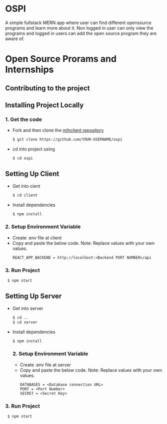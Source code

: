 # OSPI
A simple fullstack MERN app where user can find different opensource programs and learn more about it. Non logged in user can only view the programs and logged in users can add the open source program they are aware of.

# Open Source Prorams and Internships

## Contributing to the project

## Installing Project Locally

### 1. Get the code

- Fork and then clone the [mlhclient repository](https://github.com/gaurab-khanal/ospi)
  ```bash
  $ git clone https://github.com/YOUR-USERNAME/ospi
  ```
- cd into project using
  ```bash
  $ cd ospi
  ```
## Setting Up Client
- Get into cient
  ```bash
  $ cd client
  ```
- Install dependencies
  ```bash
  $ npm install
  ```
 ### 2. Setup Environment Variable

  - Create .env file at client
  - Copy and paste the below code. Note: Replace values with your own values.
    ```
    REACT_APP_BACKEND = http://localhost:<Backend PORT NUMBER>/api
    ```
 ### 3. Run Project
 ```bash
  $ npm start
  ```

## Setting Up Server
- Get into server
  ```bash
  $ cd ..
  $ cd server
  ```
- Install dependencies
  ```bash
  $ npm install
  ```
  ### 2. Setup Environment Variable

  - Create .env file at server
  - Copy and paste the below code. Note: Replace values with your own values.
    ```
    DATABASES = <Database connection URL>
    PORT = <Port Number>
    SECRET = <Secret Key>
    ```
 ### 3. Run Project
 ```bash
  $ npm start
  ```
